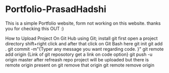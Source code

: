 # Portfolio-PrasadHadshi
This is a simple Portfolio website, form not working on this website.
thanks you for checking this OUT :)


How to Upload Project On Git Hub using Git;
install git
first open a project directory shift+right click and after that click on Git Bash here
git init
git add .
git commit -m"{Typer any message you want regarding code. }"
git remote add origin {Link of git reposotory get a link on code option}
git push -u origin master 
after refreash repo project will be uploaded but there is remote origin present on git remove that origin
git remote remove origin

